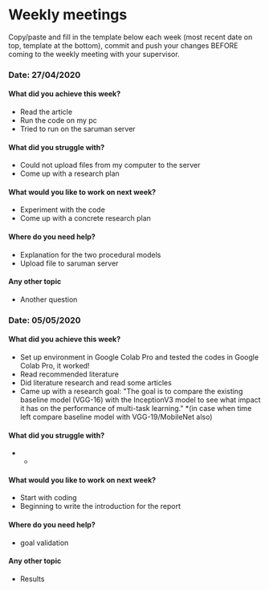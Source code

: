 # Weekly meetings

Copy/paste and fill in the template below each week (most recent date on top, template at the bottom), commit and push your changes BEFORE coming to the weekly meeting with your supervisor.    

### Date: 27/04/2020

#### What did you achieve this week?
* Read the article
* Run the code on my pc
* Tried to run on the saruman server


#### What did you struggle with?
* Could not upload files from my computer to the server
* Come up with a research plan

#### What would you like to work on next week?
* Experiment with the code
* Come up with a concrete research plan

#### Where do you need help?
* Explanation for the two procedural models
* Upload file to saruman server


#### Any other topic
* Another question

### Date: 05/05/2020

#### What did you achieve this week?
* Set up environment in Google Colab Pro and tested the codes in Google Colab Pro, it worked!
* Read recommended literature 
* Did literature research and read some articles
* Came up with a research goal: "The goal is to compare the existing baseline model (VGG-16) with the InceptionV3 model to see what impact it has on the performance of multi-task learning." 
	*(in case when time left compare baseline model with VGG-19/MobileNet also)

#### What did you struggle with?
* -

#### What would you like to work on next week?
* Start with coding
* Beginning to write the introduction for the report

#### Where do you need help?
* goal validation


#### Any other topic
* Results
